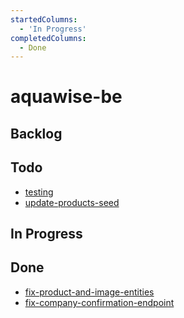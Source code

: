 ```yaml
---
startedColumns:
  - 'In Progress'
completedColumns:
  - Done
---
```


# aquawise-be

## Backlog

## Todo

- [testing](tasks/testing.md)
- [update-products-seed](tasks/update-products-seed.md)

## In Progress

## Done

- [fix-product-and-image-entities](tasks/fix-product-and-image-entities.md)
- [fix-company-confirmation-endpoint](tasks/fix-company-confirmation-endpoint.md)
